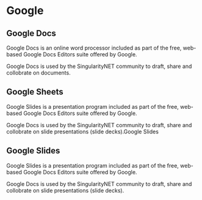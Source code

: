 # Google

## Google Docs

Google Docs is an online word processor included as part of the free, web-based Google Docs Editors suite offered by Google.

Google Docs is used by the SingularityNET community to draft, share and collobrate on documents.

## Google Sheets

Google Slides is a presentation program included as part of the free, web-based Google Docs Editors suite offered by Google.

Google Docs is used by the SingularityNET community to draft, share and collobrate on slide presentations (slide decks).Google Slides

## Google Slides

Google Slides is a presentation program included as part of the free, web-based Google Docs Editors suite offered by Google.

Google Docs is used by the SingularityNET community to draft, share and collobrate on slide presentations (slide decks).
